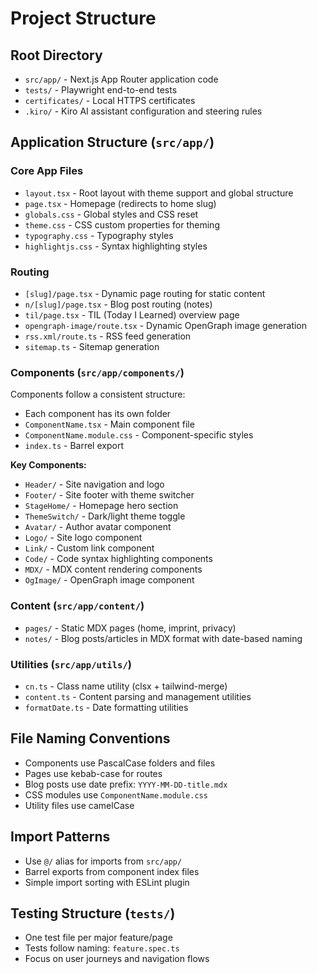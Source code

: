 # Project Structure

## Root Directory

- `src/app/` - Next.js App Router application code
- `tests/` - Playwright end-to-end tests
- `certificates/` - Local HTTPS certificates
- `.kiro/` - Kiro AI assistant configuration and steering rules

## Application Structure (`src/app/`)

### Core App Files

- `layout.tsx` - Root layout with theme support and global structure
- `page.tsx` - Homepage (redirects to home slug)
- `globals.css` - Global styles and CSS reset
- `theme.css` - CSS custom properties for theming
- `typography.css` - Typography styles
- `highlightjs.css` - Syntax highlighting styles

### Routing

- `[slug]/page.tsx` - Dynamic page routing for static content
- `n/[slug]/page.tsx` - Blog post routing (notes)
- `til/page.tsx` - TIL (Today I Learned) overview page
- `opengraph-image/route.tsx` - Dynamic OpenGraph image generation
- `rss.xml/route.ts` - RSS feed generation
- `sitemap.ts` - Sitemap generation

### Components (`src/app/components/`)

Components follow a consistent structure:

- Each component has its own folder
- `ComponentName.tsx` - Main component file
- `ComponentName.module.css` - Component-specific styles
- `index.ts` - Barrel export

**Key Components:**

- `Header/` - Site navigation and logo
- `Footer/` - Site footer with theme switcher
- `StageHome/` - Homepage hero section
- `ThemeSwitch/` - Dark/light theme toggle
- `Avatar/` - Author avatar component
- `Logo/` - Site logo component
- `Link/` - Custom link component
- `Code/` - Code syntax highlighting components
- `MDX/` - MDX content rendering components
- `OgImage/` - OpenGraph image component

### Content (`src/app/content/`)

- `pages/` - Static MDX pages (home, imprint, privacy)
- `notes/` - Blog posts/articles in MDX format with date-based naming

### Utilities (`src/app/utils/`)

- `cn.ts` - Class name utility (clsx + tailwind-merge)
- `content.ts` - Content parsing and management utilities
- `formatDate.ts` - Date formatting utilities

## File Naming Conventions

- Components use PascalCase folders and files
- Pages use kebab-case for routes
- Blog posts use date prefix: `YYYY-MM-DD-title.mdx`
- CSS modules use `ComponentName.module.css`
- Utility files use camelCase

## Import Patterns

- Use `@/` alias for imports from `src/app/`
- Barrel exports from component index files
- Simple import sorting with ESLint plugin

## Testing Structure (`tests/`)

- One test file per major feature/page
- Tests follow naming: `feature.spec.ts`
- Focus on user journeys and navigation flows
